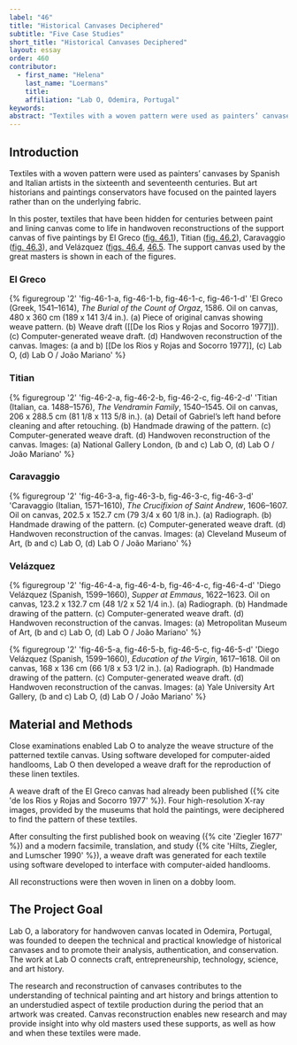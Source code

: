 ```yaml
---
label: "46"
title: "Historical Canvases Deciphered"
subtitle: "Five Case Studies"
short_title: "Historical Canvases Deciphered"
layout: essay
order: 460
contributor:
  - first_name: "Helena"
    last_name: "Loermans"
    title:
    affiliation: "Lab O, Odemira, Portugal"
keywords:
abstract: "Textiles with a woven pattern were used as painters’ canvases by Spanish and Italian artists in the sixteenth and seventeenth centuries. In this poster, textiles that have been hidden for centuries between paint and lining canvas come to life in handwoven reconstructions. The research and reconstruction of canvases contributes to the understanding of technical painting and art history and brings attention to an understudied aspect of textile production during the period that an artwork was created. Canvas reconstruction enables new research and may provide insight into why old masters used these supports, as well as how and when these textiles were made."
---
```


## Introduction

Textiles with a woven pattern were used as painters’ canvases by Spanish and Italian artists in the sixteenth and seventeenth centuries. But art historians and paintings conservators have focused on the painted layers rather than on the underlying fabric.

In this poster, textiles that have been hidden for centuries between paint and lining canvas come to life in handwoven reconstructions of the support canvas of five paintings by El Greco ([fig. 46.1](#fig-46-1-a)), Titian ([fig. 46.2](#fig-46-2-a)), Caravaggio ([fig. 46.3](#fig-46-3-a)), and Velázquez ([figs. 46.4](#fig-46-4-a), [46.5](#fig-46-5-a). The support canvas used by the great masters is shown in each of the figures.

### El Greco

{% figuregroup '2' 'fig-46-1-a, fig-46-1-b, fig-46-1-c, fig-46-1-d' 'El Greco (Greek, 1541–1614), *The Burial of the Count of Orgaz*, 1586. Oil on canvas, 480 x 360 cm (189 x 141 3/4 in.). (a) Piece of original canvas showing weave pattern. (b) Weave draft ([[De los Rios y Rojas and Socorro 1977]]). (c) Computer-generated weave draft. (d) Handwoven reconstruction of the canvas. Images: (a and b) [[De los Rios y Rojas and Socorro 1977]], (c) Lab O, (d) Lab O / João Mariano' %}

### Titian

{% figuregroup '2' 'fig-46-2-a, fig-46-2-b, fig-46-2-c, fig-46-2-d' 'Titian (Italian, ca. 1488–1576), *The Vendramin Family*, 1540–1545. Oil on canvas, 206 x 288.5 cm (81 1/8 x 113 5/8 in.). (a) Detail of Gabriel’s left hand before cleaning and after retouching. (b) Handmade drawing of the pattern. (c) Computer-generated weave draft. (d) Handwoven reconstruction of the canvas. Images: (a) National Gallery London, (b and c) Lab O, (d) Lab O / João Mariano' %}

### Caravaggio

{% figuregroup '2' 'fig-46-3-a, fig-46-3-b, fig-46-3-c, fig-46-3-d' 'Caravaggio (Italian, 1571–1610), *The Crucifixion of Saint Andrew*, 1606–1607. Oil on canvas, 202.5 x 152.7 cm (79 3/4 x 60 1/8 in.). (a) Radiograph. (b) Handmade drawing of the pattern. (c) Computer-generated weave draft. (d) Handwoven reconstruction of the canvas. Images: (a) Cleveland Museum of Art, (b and c) Lab O, (d) Lab O / João Mariano' %}

### Velázquez

{% figuregroup '2' 'fig-46-4-a, fig-46-4-b, fig-46-4-c, fig-46-4-d' 'Diego Velázquez (Spanish, 1599–1660), *Supper at Emmaus*, 1622–1623. Oil on canvas, 123.2 x 132.7 cm (48 1/2 x 52 1/4 in.). (a) Radiograph. (b) Handmade drawing of the pattern. (c) Computer-generated weave draft. (d) Handwoven reconstruction of the canvas. Images: (a) Metropolitan Museum of Art, (b and c) Lab O, (d) Lab O / João Mariano' %}

{% figuregroup '2' 'fig-46-5-a, fig-46-5-b, fig-46-5-c, fig-46-5-d' 'Diego Velázquez (Spanish, 1599–1660), *Education of the Virgin*, 1617–1618. Oil on canvas, 168 x 136 cm (66 1/8 x 53 1/2 in.). (a) Radiograph. (b) Handmade drawing of the pattern. (c) Computer-generated weave draft. (d) Handwoven reconstruction of the canvas. Images: (a) Yale University Art Gallery, (b and c) Lab O, (d) Lab O / João Mariano' %}

## Material and Methods

Close examinations enabled Lab O to analyze the weave structure of the patterned textile canvas. Using software developed for computer-aided handlooms, Lab O then developed a weave draft for the reproduction of these linen textiles.

A weave draft of the El Greco canvas had already been published ({% cite 'de los Rios y Rojas and Socorro 1977' %}). Four high-resolution X-ray images, provided by the museums that hold the paintings, were deciphered to find the pattern of these textiles.

After consulting the first published book on weaving ({% cite 'Ziegler 1677' %}) and a modern facsimile, translation, and study ({% cite 'Hilts, Ziegler, and Lumscher 1990' %}), a weave draft was generated for each textile using software developed to interface with computer-aided handlooms.

All reconstructions were then woven in linen on a dobby loom.

## The Project Goal

Lab O, a laboratory for handwoven canvas located in Odemira, Portugal, was founded to deepen the technical and practical knowledge of historical canvases and to promote their analysis, authentication, and conservation. The work at Lab O connects craft, entrepreneurship, technology, science, and art history.

The research and reconstruction of canvases contributes to the understanding of technical painting and art history and brings attention to an understudied aspect of textile production during the period that an artwork was created. Canvas reconstruction enables new research and may provide insight into why old masters used these supports, as well as how and when these textiles were made.
